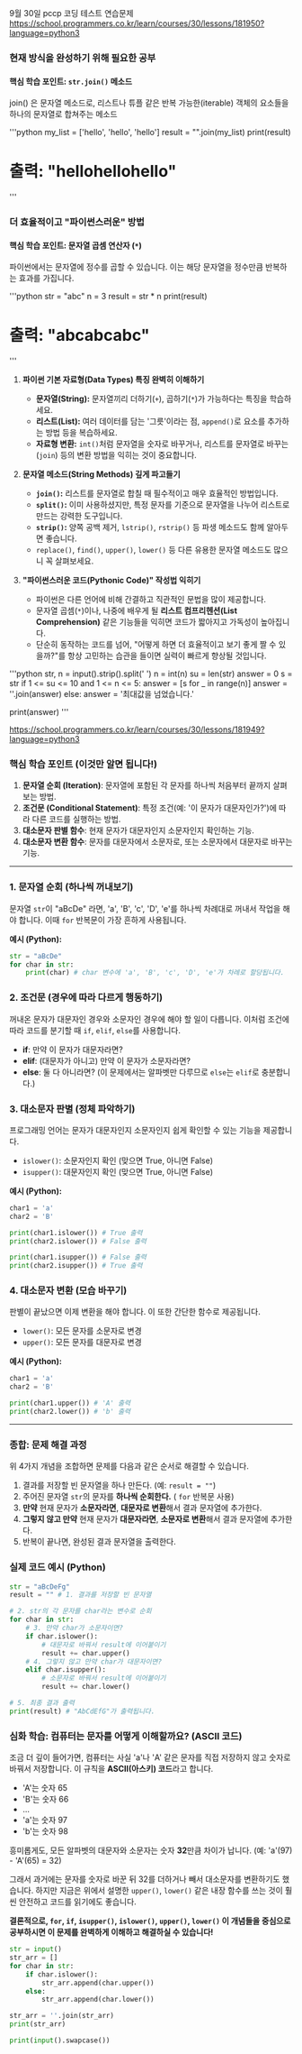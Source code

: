 9월 30일
pccp 코딩 테스트 연습문제
https://school.programmers.co.kr/learn/courses/30/lessons/181950?language=python3

### 현재 방식을 완성하기 위해 필요한 공부

#### **핵심 학습 포인트: `str.join()` 메소드**
join() 은 문자열 메소드로, 리스트나 튜플 같은 반복 가능한(iterable) 객체의 요소들을 하나의 문자열로 합쳐주는 메소드

'''python
my_list = ['hello', 'hello', 'hello']
result = "".join(my_list)
print(result)
# 출력: "hellohellohello"
'''

### 더 효율적이고 "파이썬스러운" 방법

#### **핵심 학습 포인트: 문자열 곱셈 연산자 (`*`)**
파이썬에서는 문자열에 정수를 곱할 수 있습니다. 이는 해당 문자열을 정수만큼 반복하는 효과를 가집니다.

'''python
str = "abc"
n = 3
result = str * n
print(result)
# 출력: "abcabcabc"
'''

1.  **파이썬 기본 자료형(Data Types) 특징 완벽히 이해하기**
    *   **문자열(String):** 문자열끼리 더하기(`+`), 곱하기(`*`)가 가능하다는 특징을 학습하세요.
    *   **리스트(List):** 여러 데이터를 담는 '그릇'이라는 점, `append()`로 요소를 추가하는 방법 등을 복습하세요.
    *   **자료형 변환:** `int()`처럼 문자열을 숫자로 바꾸거나, 리스트를 문자열로 바꾸는(`join`) 등의 변환 방법을 익히는 것이 중요합니다.

2.  **문자열 메소드(String Methods) 깊게 파고들기**
    *   **`join()`:** 리스트를 문자열로 합칠 때 필수적이고 매우 효율적인 방법입니다.
    *   **`split()`:** 이미 사용하셨지만, 특정 문자를 기준으로 문자열을 나누어 리스트로 만드는 강력한 도구입니다.
    *   **`strip()`:** 양쪽 공백 제거, `lstrip()`, `rstrip()` 등 파생 메소드도 함께 알아두면 좋습니다.
    *   `replace()`, `find()`, `upper()`, `lower()` 등 다른 유용한 문자열 메소드도 많으니 꼭 살펴보세요.

3.  **"파이썬스러운 코드(Pythonic Code)" 작성법 익히기**
    *   파이썬은 다른 언어에 비해 간결하고 직관적인 문법을 많이 제공합니다.
    *   문자열 곱셈(`*`)이나, 나중에 배우게 될 **리스트 컴프리헨션(List Comprehension)** 같은 기능들을 익히면 코드가 짧아지고 가독성이 높아집니다.
    *   단순히 동작하는 코드를 넘어, "어떻게 하면 더 효율적이고 보기 좋게 짤 수 있을까?"를 항상 고민하는 습관을 들이면 실력이 빠르게 향상될 것입니다.

'''python
str, n = input().strip().split(' ')
n = int(n)
su = len(str)
answer = 0
s = str
if 1 <= su <= 10 and 1 <= n <= 5:
        answer = [s for _ in range(n)]
        answer = ''.join(answer)
else:
    answer = '최대값을 넘었습니다.'

print(answer)
'''



https://school.programmers.co.kr/learn/courses/30/lessons/181949?language=python3
### 핵심 학습 포인트 (이것만 알면 됩니다!)

1.  **문자열 순회 (Iteration)**: 문자열에 포함된 각 문자를 하나씩 처음부터 끝까지 살펴보는 방법.
2.  **조건문 (Conditional Statement)**: 특정 조건(예: '이 문자가 대문자인가?')에 따라 다른 코드를 실행하는 방법.
3.  **대소문자 판별 함수**: 현재 문자가 대문자인지 소문자인지 확인하는 기능.
4.  **대소문자 변환 함수**: 문자를 대문자에서 소문자로, 또는 소문자에서 대문자로 바꾸는 기능.

---

### 1. 문자열 순회 (하나씩 꺼내보기)

문자열 `str`이 "aBcDe" 라면, 'a', 'B', 'c', 'D', 'e'를 하나씩 차례대로 꺼내서 작업을 해야 합니다. 이때 `for` 반복문이 가장 흔하게 사용됩니다.

**예시 (Python):**
```python
str = "aBcDe"
for char in str:
    print(char) # char 변수에 'a', 'B', 'c', 'D', 'e'가 차례로 할당됩니다.
```

### 2. 조건문 (경우에 따라 다르게 행동하기)

꺼내온 문자가 대문자인 경우와 소문자인 경우에 해야 할 일이 다릅니다. 이처럼 조건에 따라 코드를 분기할 때 `if`, `elif`, `else`를 사용합니다.

*   **if**: 만약 이 문자가 대문자라면?
*   **elif**: (대문자가 아니고) 만약 이 문자가 소문자라면?
*   **else**: 둘 다 아니라면? (이 문제에서는 알파벳만 다루므로 `else`는 `elif`로 충분합니다.)

### 3. 대소문자 판별 (정체 파악하기)

프로그래밍 언어는 문자가 대문자인지 소문자인지 쉽게 확인할 수 있는 기능을 제공합니다.

*   `islower()`: 소문자인지 확인 (맞으면 True, 아니면 False)
*   `isupper()`: 대문자인지 확인 (맞으면 True, 아니면 False)

**예시 (Python):**
```python
char1 = 'a'
char2 = 'B'

print(char1.islower()) # True 출력
print(char2.islower()) # False 출력

print(char1.isupper()) # False 출력
print(char2.isupper()) # True 출력
```

### 4. 대소문자 변환 (모습 바꾸기)

판별이 끝났으면 이제 변환을 해야 합니다. 이 또한 간단한 함수로 제공됩니다.

*   `lower()`: 모든 문자를 소문자로 변경
*   `upper()`: 모든 문자를 대문자로 변경

**예시 (Python):**
```python
char1 = 'a'
char2 = 'B'

print(char1.upper()) # 'A' 출력
print(char2.lower()) # 'b' 출력
```

---

### 종합: 문제 해결 과정

위 4가지 개념을 조합하면 문제를 다음과 같은 순서로 해결할 수 있습니다.

1.  결과를 저장할 빈 문자열을 하나 만든다. (예: `result = ""`)
2.  주어진 문자열 `str`의 문자를 **하나씩 순회한다.** ( `for` 반복문 사용)
3.  **만약** 현재 문자가 **소문자라면**, **대문자로 변환**해서 결과 문자열에 추가한다.
4.  **그렇지 않고 만약** 현재 문자가 **대문자라면**, **소문자로 변환**해서 결과 문자열에 추가한다.
5.  반복이 끝나면, 완성된 결과 문자열을 출력한다.

### 실제 코드 예시 (Python)

```python
str = "aBcDeFg"
result = "" # 1. 결과를 저장할 빈 문자열

# 2. str의 각 문자를 char라는 변수로 순회
for char in str:
    # 3. 만약 char가 소문자이면?
    if char.islower():
        # 대문자로 바꿔서 result에 이어붙이기
        result += char.upper()
    # 4. 그렇지 않고 만약 char가 대문자이면?
    elif char.isupper():
        # 소문자로 바꿔서 result에 이어붙이기
        result += char.lower()

# 5. 최종 결과 출력
print(result) # "AbCdEfG"가 출력됩니다.
```

### 심화 학습: 컴퓨터는 문자를 어떻게 이해할까요? (ASCII 코드)

조금 더 깊이 들어가면, 컴퓨터는 사실 'a'나 'A' 같은 문자를 직접 저장하지 않고 숫자로 바꿔서 저장합니다. 이 규칙을 **ASCII(아스키) 코드**라고 합니다.

*   'A'는 숫자 65
*   'B'는 숫자 66
*   ...
*   'a'는 숫자 97
*   'b'는 숫자 98

흥미롭게도, 모든 알파벳의 대문자와 소문자는 숫자 **32**만큼 차이가 납니다.
(예: 'a'(97) - 'A'(65) = 32)

그래서 과거에는 문자를 숫자로 바꾼 뒤 32를 더하거나 빼서 대소문자를 변환하기도 했습니다. 하지만 지금은 위에서 설명한 `upper()`, `lower()` 같은 내장 함수를 쓰는 것이 훨씬 안전하고 코드를 읽기에도 좋습니다.

**결론적으로, `for`, `if`, `isupper()`, `islower()`, `upper()`, `lower()` 이 개념들을 중심으로 공부하시면 이 문제를 완벽하게 이해하고 해결하실 수 있습니다!**


```python
str = input()
str_arr = []
for char in str:
    if char.islower():
        str_arr.append(char.upper())
    else:
        str_arr.append(char.lower())

str_arr = ''.join(str_arr)
print(str_arr)

print(input().swapcase())
```
